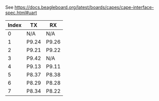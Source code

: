 See https://docs.beagleboard.org/latest/boards/capes/cape-interface-spec.html#uart

| Index | TX    | RX    |
| ----- | ----- | ----- |
| 0     | N/A   | N/A   |
| 1     | P9.24 | P9.26 |
| 2     | P9.21 | P9.22 |
| 3     | P9.42 | N/A   |
| 4     | P9.13 | P9.11 |
| 5     | P8.37 | P8.38 |
| 6     | P8.29 | P8.28 |
| 7     | P8.34 | P8.22 |
